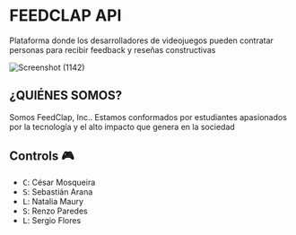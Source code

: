 # FEEDCLAP API

Plataforma donde los desarrolladores de videojuegos pueden contratar personas para recibir feedback y reseñas constructivas

![Screenshot (1142)](https://user-images.githubusercontent.com/52842507/133534005-ad9e69b4-a491-4487-9253-95fc89659c78.png)

## ¿QUIÉNES SOMOS?

Somos FeedClap, Inc.. Estamos conformados por estudiantes apasionados por la tecnología y el alto impacto que genera en la sociedad


## Controls 🎮

* <kbd>C</kbd>: César Mosqueira
* <kbd>S</kbd>: Sebastián Arana
* <kbd>L</kbd>: Natalia Maury
* <kbd>S</kbd>: Renzo Paredes
* <kbd>L</kbd>: Sergio Flores
